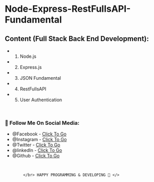 # Node-Express-RestFullsAPI-Fundamental

## Content (Full Stack Back End Development):

- 1. Node.js
- 2. Express.js
- 3. JSON Fundamental
- 4. RestFullsAPI
- 5. User Authentication

<br />

### 🔰 Follow Me On Social Media:

- @Facebook - [Click To Go][facebook]
- @Instagram - [Click To Go][instagram]
- @Twitter - [Click To Go][twitter]
- @linkedIn - [Click To Go][linkedin]
- @Github - [Click To Go][github]

<br />

            </br> HAPPY PROGRAMMING & DEVELOPING 🤣 </>

<!-- my social site link -->

[facebook]: https://www.faceook.com/SamiurRahmanMukul
[instagram]: https://www.instagram.com/samiur_rahman_mukul
[twitter]: https://www.twitter.com/SamiurRahMukul
[linkedin]: https://www.linkedin.com/in/SamiurRahmanMukul
[github]: https://www.github.com/SamiurRahmanMukul
